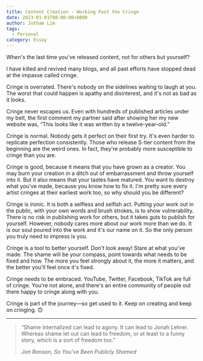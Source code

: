 ```yaml
---
title: Content Creation - Working Past the Cringe
date: 2023-01-01T08:00:00+0800
author: Jotham Lim
tags:
  - Personal
category: Essay
---
```


When's the last time you've released content, not for others but yourself?

I have killed and revived many blogs, and all past efforts have stopped dead at the impasse called cringe.

Cringe is overrated. There's nobody on the sidelines waiting to laugh at you. The worst that could happen is apathy and disinterest, and it's not as bad as it looks.

Cringe never escapes us. Even with hundreds of published articles under my belt, the first comment my partner said after showing her my new website was, “This looks like it was written by a twelve-year-old.”

Cringe is normal. Nobody gets it perfect on their first try. It's even harder to replicate perfection consistently. Those who release S-tier content from the beginning are the weird ones. In fact, they're probably more susceptible to cringe than you are.

Cringe is good, because it means that you have grown as a creator. You may burn your creation in a ditch out of embarrassment and throw yourself into it. But it also means that your tastes have matured. You want to destroy what you've made, because you know how to fix it. I'm pretty sure every artist cringes at their earliest work too, so why should you be different?

Cringe is ironic. It is both a selfless and selfish act. Putting your work out in the public, with your own words and brush strokes, is to show vulnerability. There is no risk in publishing work for others, but it takes guts to publish for yourself. However, nobody cares more about our work more than we do. It is our soul poured into the work and it's our name on it. So the only person you truly need to impress is you.

Cringe is a tool to better yourself. Don't look away! Stare at what you've made. The shame will be your compass, point towards what needs to be fixed and how. The more you feel strongly about it, the more it matters, and the better you'll feel once it's fixed.

Cringe needs to be embraced. YouTube, Twitter, Facebook, TikTok are full of cringe. You're not alone, and there's an entire community of people out there happy to cringe along with you.

Cringe is part of the journey—so get used to it. Keep on creating and keep on cringing. 🙃

---

> “Shame internalized can lead to agony. It can lead to Jonah Lehrer. Whereas shame let out can lead to freedom, or at least to a funny story, which is a sort of freedom too.”
>
> _Jon Ronson, So You've Been Publicly Shamed_
